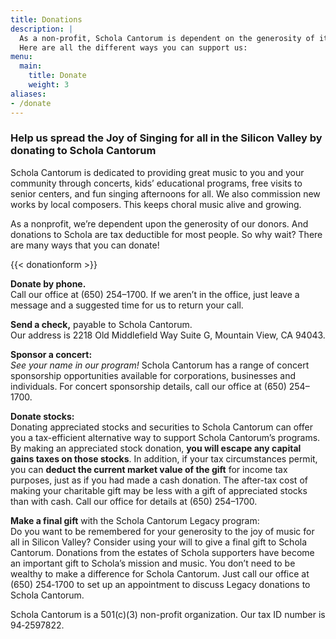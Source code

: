 ```yaml
---
title: Donations
description: |
  As a non-profit, Schola Cantorum is dependent on the generosity of its donors.
  Here are all the different ways you can support us:
menu:
  main:
    title: Donate
    weight: 3
aliases:
- /donate
---
```


### Help us spread the Joy of Singing for all in the Silicon Valley by donating to Schola Cantorum

Schola Cantorum is dedicated to providing great music to you and your community
through concerts, kids’ educational programs, free visits to senior centers, and
fun singing afternoons for all.  We also commission new works by local
composers. This keeps choral music alive and growing.

As a nonprofit, we’re dependent upon the generosity of our donors.  And
donations to Schola are tax deductible for most people. So why wait? There are
many ways that you can donate!

{{< donationform >}}

**Donate by phone.**  
Call our office at (650) 254–1700. If we aren’t in the office, just leave a
message and a suggested time for us to return your call.

**Send a check,** payable to Schola Cantorum.  
Our address is 2218 Old Middlefield Way Suite G, Mountain View, CA 94043.

**Sponsor a concert:**  
*See your name in our program!*  Schola Cantorum has a range of concert
sponsorship opportunities available for corporations, businesses and
individuals.  For concert sponsorship details, call our office at (650)
254–1700.

**Donate stocks:**  
Donating appreciated stocks and securities to Schola Cantorum can offer you a
tax-efficient alternative way to support Schola Cantorum’s programs.  By making
an appreciated stock donation, **you will escape any capital gains taxes on
those stocks**. In addition, if your tax circumstances permit, you can **deduct
the current market value of the gift** for income tax purposes, just as if you
had made a cash donation. The after-tax cost of making your charitable gift may
be less with a gift of appreciated stocks than with cash.  Call our office for
details at (650) 254–1700.

**Make a final gift** with the Schola Cantorum Legacy program:  
Do you want to be remembered for your generosity to the joy of music for all in
Silicon Valley?  Consider using your will to give a final gift to Schola
Cantorum. Donations from the estates of Schola supporters have become an
important gift to Schola’s mission and music.  You don’t need to be wealthy to
make a difference for Schola Cantorum. Just call our office at (650) 254‑1700
to set up an appointment to discuss Legacy donations to Schola Cantorum.

Schola Cantorum is a 501\(c)(3) non-profit organization.  Our tax ID number is
94‑2597822.

